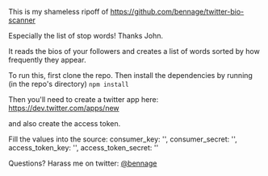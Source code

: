 This is my shameless ripoff of 
https://github.com/bennage/twitter-bio-scanner

Especially the list of stop words! Thanks John.

It reads the bios of your followers and creates a list of words sorted by how frequently they appear.

To run this, first clone the repo. Then install the dependencies by running (in the repo's directory)
`npm install`

Then you'll need to create a twitter app here:
https://dev.twitter.com/apps/new

and also create the access token.

Fill the values into the source:
    consumer_key: '',
    consumer_secret: '',
    access_token_key: '',
    access_token_secret: ''

Questions? Harass me on twitter: [@bennage](http://twitter.com/#!/bennage)
